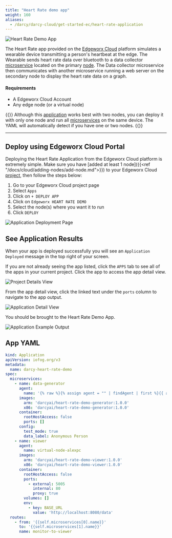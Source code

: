 ```yaml
---
title: "Heart Rate demo app"
weight: 160
aliases:
  - /darcy/darcy-cloud/get-started-ec/heart-rate-application
---
```


![Heart Rate Demo App](/images/15done.png)

The Heart Rate app provided on the [Edgeworx Cloud](docs/cloud/start-portal) platform simulates a wearable device
transmitting a person's heartbeat at the edge. The Wearable sends heart rate data over bluetooth to
a data collector [microservice](/docs/apps/microservices) located on the primary [node](../../cloud/adding-nodes/_index.md). The Data collector microservice then
communicates with another microservice running a web server on the secondary node to display the
heart rate data on a graph.

#### Requirements

- A Edgeworx Cloud Account
- Any edge node (or a virtual node)

{{<info>}} Although this [application](/docs/more/terminology#application) works best with two nodes, you can deploy it with only one
node and run all [microservices](/docs/apps/microservices) on the same device. The YAML will automatically detect if you have
one or two nodes. {{</info>}}

---

## Deploy using Edgeworx Cloud Portal

Deploying the Heart Rate Application from the Edgeworx Cloud platform is extremely simple. Make sure
you have [added at least 1 node]({{<ref "/docs/cloud/adding-nodes/add-node.md">}}) to your Edgeworx Cloud [project](../../more/terminology#project), then
follow the steps below:

1. Go to your Edgeworx Cloud project page
2. Select `Apps`
3. Click on `+ DEPLOY APP`
4. Click on `Edgeworx HEART RATE DEMO`
5. Select the node(s) where you want it to run
6. Click `DEPLOY`

![Application Deployment Page](/images/12done.png)

## See Application Results

When your app is deployed successfully you will see an `Application Deployed` message in the top
right of your screen.

If you are not already seeing the app listed, click the `APPS` tab to see all of the apps in your
current project. Click the app to access the app detail view.

![Project Details View](/images/13done.png)

From the app detail view, click the linked text under the `ports` column to navigate to the app
output.

![Application Detail View](/images/14done.png)

You should be brought to the Heart Rate Demo App.

![Application Example Output](/images/15done.png)

## App YAML

```yaml
kind: Application
apiVersion: iofog.org/v3
metadata:
  name: darcy-heart-rate-demo
spec:
  microservices:
    - name: data-generator
      agent:
        name: '{% raw %}{% assign agent = "" | findAgent | first %}{{ agent.name }}'
      images:
        arm: 'darcyai/heart-rate-demo-generator:1.0.0'
        x86: 'darcyai/heart-rate-demo-generator:1.0.0'
      container:
        rootHostAccess: false
        ports: []
      config:
        test_mode: true
        data_label: Anonymous Person
    - name: viewer
      agent:
        name: virtual-node-alexpc
      images:
        arm: 'darcyai/heart-rate-demo-viewer:1.0.0'
        x86: 'darcyai/heart-rate-demo-viewer:1.0.0'
      container:
        rootHostAccess: false
        ports:
          - external: 5005
            internal: 80
            proxy: true
        volumes: []
        env:
          - key: BASE_URL
            value: 'http://localhost:8080/data'
  routes:
    - from: '{{self.microservices[0].name}}'
      to: '{{self.microservices[1].name}}'
      name: monitor-to-viewer

```
